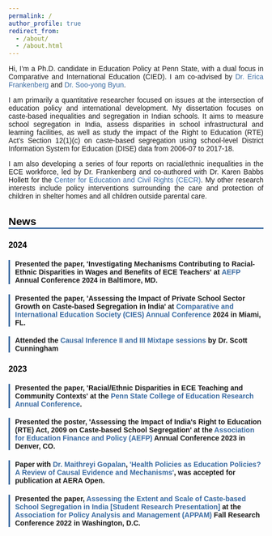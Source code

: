 ```yaml
---
permalink: /
author_profile: true
redirect_from:
  - /about/
  - /about.html
---
```

<html lang="en">
<head>
  <style>
   body {
  	font-family: 'Arial', sans-serif;
  	color: ##000000;
	}
	h1 {
  	color: ##000000;
	}
	a {
  	color: #396AA1;
  	text-decoration: none;
	}
	a:hover {
  	color: #396AA1;
	}
	.news-heading {
	color: #000000;
   	border-bottom: 3px solid #396AA1 !important;
	font-family: 'Helvetica', sans-serif;
	}
	h3 {
  	color: #000000;
	margin-bottom: 5px;
	}
	.news-item {
  	margin-bottom: 10px;
  	border-left: 3px solid #396AA1;
  	padding-left: 10px;
	}
  </style>
</head>
<body>

<p align="justify">Hi, I’m a Ph.D. candidate in Education Policy at Penn State, with a dual focus in Comparative and International Education (CIED). I am co-advised by <a href="https://sites.psu.edu/frankenberg/">Dr. Erica Frankenberg</a> and <a href="https://sites.google.com/site/sooyongbyunshomepage/home">Dr. Soo-yong Byun</a>.</p>
   
<p align="justify">I am primarily a quantitative researcher focused on issues at the intersection of education policy and international development. My dissertation focuses on caste-based inequalities and segregation in Indian schools. It aims to measure school segregation in India, assess disparities in school infrastructural and learning facilities, as well as study the impact of the Right to Education (RTE) Act’s Section 12(1)(c) on caste-based segregation using school-level District Information System for Education (DISE) data from 2006-07 to 2017-18.</p>

<p align="justify">I am also developing a series of four reports on racial/ethnic inequalities in the ECE workforce, led by Dr. Frankenberg and co-authored with Dr. Karen Babbs Hollett for the <a href="https://cecr.ed.psu.edu/">Center for Education and Civil Rights (CECR)</a>. My other research interests include policy interventions surrounding the care and protection of children in shelter homes and all children outside parental care.</p>
	 
<h2 class="news-heading">News</h2>

<h3>2024</h3>
  <div class="news-item">
	<h4>Presented the paper, 'Investigating Mechanisms Contributing to Racial-Ethnic Disparities in Wages and Benefits of ECE Teachers' at <a href="https://aefpweb.org/">AEFP</a> Annual Conference 2024 in Baltimore, MD.</h4>
  </div>
 
  <div class="news-item">
	<h4>Presented the paper, 'Assessing the Impact of Private School Sector Growth on Caste-based Segregation in India' at <a href="https://conference.cies.us/">Comparative and International Education Society (CIES) Annual Conference</a> 2024 in Miami, FL.</h4>
  </div>

  <div class="news-item">
	<h4>Attended the <a href="https://www.mixtapesessions.io/sessions/">Causal Inference II and III Mixtape sessions</a> by Dr. Scott Cunningham</h4>
  </div>

 <h3>2023</h3>

  <div class="news-item">
	<h4>Presented the paper, 'Racial/Ethnic Disparities in ECE Teaching and Community Contexts' at the <a href="https://ed.psu.edu/college-education-research-conference-2023">Penn State College of Education Research Annual Conference</a>.</h4>
  </div>
 
  <div class="news-item">
	<h4>Presented the poster, 'Assessing the Impact of India's Right to Education (RTE) Act, 2009 on Caste-based School Segregation' at the <a href="https://aefpweb.org/">Association for Education Finance and Policy (AEFP)</a> Annual Conference 2023 in Denver, CO.</h4>
  </div>

<div class="news-item">
	<h4> Paper with <a href="https://maithreyigopalan.mystrikingly.com/?">Dr. Maithreyi Gopalan</a>, <a href="[https://aefpweb.org/](https://journals.sagepub.com/doi/full/10.1177/23328584231177616)">'Health Policies as Education Policies? A Review of Causal Evidence and Mechanisms'</a>, was accepted for publication at AERA Open.</h4>
  </div>
 
  <div class="news-item">
	<h4>Presented the paper, <a href="https://appam.confex.com/appam/2022/meetingapp.cgi/Paper/46135">Assessing the Extent and Scale of Caste-based School Segregation in India [Student Research Presentation]</a> at the <a href="https://www.appam.org/about-appam/">Association for Policy Analysis and Management (APPAM)</a> Fall Research Conference 2022 in Washington, D.C.</h4>
 </div>

</body>
</html>

